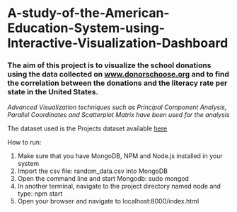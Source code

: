 # A-study-of-the-American-Education-System-using-Interactive-Visualization-Dashboard

### The aim of this project is to visualize the school donations using the data collected on www.donorschoose.org and to find the correlation between the donations and the literacy rate per state in the United States.

*Advanced Visualization techniques such as Principal Component Analysis, Parallel Coordinates and Scatterplot Matrix have been used for the analysis*

The dataset used is the Projects dataset available [here](https://www.donorschoose.org)

How to run:

1. Make sure that you have MongoDB, NPM and Node.js installed in your system
2. Import the csv file: random_data.csv into MongoDB
3. Open the command line and start Mongodb: sudo mongod
4. In another terminal, navigate to the project directory named node and type: npm start
5. Open your browser and navigate to localhost:8000/index.html


